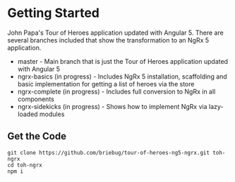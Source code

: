 # Getting Started

John Papa's Tour of Heroes application updated with Angular 5. There are several branches included that show the transformation to an NgRx 5 application.

* master - Main branch that is just the Tour of Heroes application updated with Angular 5
* ngrx-basics (in progress) - Includes NgRx 5 installation, scaffolding and basic implementation for getting a list of heroes via the store
* ngrx-complete (in progress) - Includes full conversion to NgRx in all components
* ngrx-sidekicks (in progress) - Shows how to implement NgRx via lazy-loaded modules

## Get the Code
```
git clone https://github.com/briebug/tour-of-heroes-ng5-ngrx.git toh-ngrx
cd toh-ngrx
npm i
```
